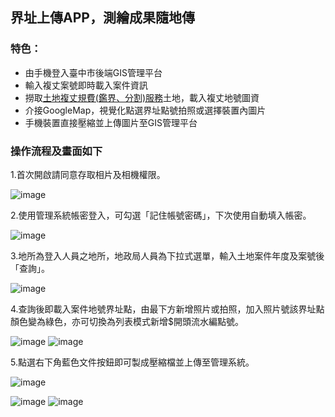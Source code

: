 ## 界址上傳APP，測繪成果隨地傳

### 特色：
 - 由手機登入臺中市後端GIS管理平台
 - 輸入複丈案號即時載入案件資訊
 - 撈取[土地複丈規費(鑑界、分割)服務](https://easymap.land.moi.gov.tw/BSWeb/)土地，載入複丈地號圖資
 - 介接GoogleMap，視覺化點選界址點號拍照或選擇裝置內圖片
 - 手機裝置直接壓縮並上傳圖片至GIS管理平台

### 操作流程及畫面如下

1.首次開啟請同意存取相片及相機權限。

![image](https://github.com/user-attachments/assets/d4b2be0b-2d5e-4298-bcb9-cce7b5dbaf14)


2.使用管理系統帳密登入，可勾選「記住帳號密碼」，下次使用自動填入帳密。

![image](https://github.com/user-attachments/assets/c41db0c3-6d86-4a6f-8bbe-6b5fb4804195)

3.地所為登入人員之地所，地政局人員為下拉式選單，輸入土地案件年度及案號後「查詢」。

![image](https://github.com/user-attachments/assets/d14d5054-9125-402a-984b-21e33f004c10)

4.查詢後即載入案件地號界址點，由最下方新增照片或拍照，加入照片號該界址點顏色變為綠色，亦可切換為列表模式新增$開頭流水編點號。

![image](https://github.com/user-attachments/assets/6410fb15-268f-45fa-9fbe-c7574dc25a88)
![image](https://github.com/user-attachments/assets/869626ce-67b0-487b-bffc-4180bd84a8d9)

5.點選右下角藍色文件按鈕即可製成壓縮檔並上傳至管理系統。

![image](https://github.com/user-attachments/assets/096a5ba9-5c65-49da-9afe-17faa7a75c05)

![image](https://github.com/user-attachments/assets/7a24471d-0847-443d-b6d8-915f8ecdea9f)
![image](https://github.com/user-attachments/assets/989ff287-d07a-422d-901b-b7f31a41ee89)

